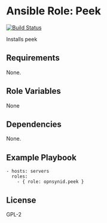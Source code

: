 # Ansible Role: Peek

[![Build Status](https://travis-ci.org/open-synergy/ansible-role-peek-git.svg?branch=master)](https://travis-ci.org/open-synergy/ansible-role-peek-git)

Installs peek

## Requirements

None.

## Role Variables

None

## Dependencies

None.

## Example Playbook

    - hosts: servers
      roles:
        - { role: opnsynid.peek }

## License

GPL-2
